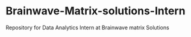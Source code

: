 # Brainwave-Matrix-solutions-Intern
Repository for Data Analytics Intern at Brainwave matrix Solutions
